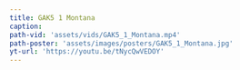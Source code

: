 ```yaml
---
title: GAK5 1 Montana
caption:
path-vid: 'assets/vids/GAK5_1_Montana.mp4'
path-poster: 'assets/images/posters/GAK5_1_Montana.jpg'
yt-url: 'https://youtu.be/tNycQwVEDOY'
---
```

